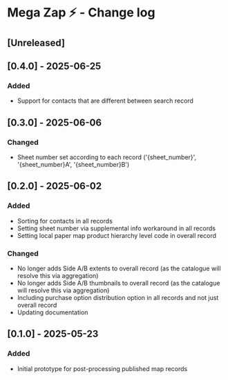 # Mega Zap ⚡️ - Change log

## [Unreleased]

## [0.4.0] - 2025-06-25

### Added

* Support for contacts that are different between search record

## [0.3.0] - 2025-06-06

### Changed

* Sheet number set according to each record ('{sheet_number}', '{sheet_number}A', '{sheet_number}B')

## [0.2.0] - 2025-06-02

### Added

* Sorting for contacts in all records
* Setting sheet number via supplemental info workaround in all records
* Setting local paper map product hierarchy level code in overall record

### Changed

* No longer adds Side A/B extents to overall record (as the catalogue will resolve this via aggregation) 
* No longer adds Side A/B thumbnails to overall record (as the catalogue will resolve this via aggregation) 
* Including purchase option distribution option in all records and not just overall record
* Updating documentation

## [0.1.0] - 2025-05-23

### Added

* Initial prototype for post-processing published map records
